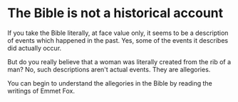 # The Bible is not a historical account

If you take the Bible literally, at face value only, it seems to be a description of events which happened in the past.  Yes, some of the events it describes did actually occur.  

But do you really believe that a woman was literally created from the rib of a man?  No, such descriptions aren't actual events. They are allegories.  

You can begin to understand the allegories in the Bible by reading the writings of Emmet Fox.
